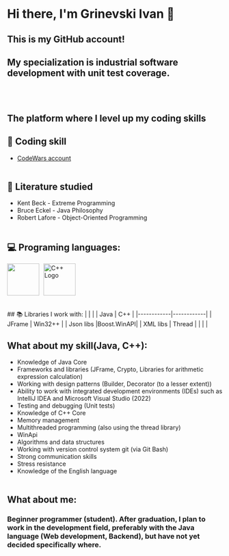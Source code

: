 # Hi there, I'm Grinevski Ivan 👋
## This is my GitHub account!
## My specialization is industrial software development with unit test coverage.
<br><br>
## The platform where I level up my coding skills
## 🔗 Coding skill
- [CodeWars account](https://www.codewars.com/users/GriVanBSU)
<br><br>
## 📖 Literature studied
- Kent Beck - Extreme Programming
- Bruce Eckel - Java Philosophy
- Robert Lafore - Object-Oriented Programming
<br><br>
## 💻 Programing languages:
<div style="display: flex; align-items: center;">
  <img src="https://cdn.jsdelivr.net/gh/devicons/devicon/icons/java/java-plain-wordmark.svg" style="width: 75px; height: 75px; margin-right: 10px;" />
  <img src="https://raw.githubusercontent.com/isocpp/logos/master/cpp_logo.png" alt="C++ Logo" width="75" height="75" />
</div>
<br><br>
## 📚 Libraries I work with:
|            |            |
|    Java    |     C++    |
|------------|------------|
| JFrame     |   Win32++  |
| Json libs  |Boost.WinAPI|
| XML libs   |    Thread  |
|            |            |

## What about my skill(Java, C++):
- Knowledge of Java Core
- Frameworks and libraries (JFrame, Crypto, Libraries for arithmetic expression calculation)
- Working with design patterns (Builder, Decorator (to a lesser extent))
- Ability to work with integrated development environments (IDEs) such as IntelliJ IDEA and Microsoft Visual Studio (2022)
- Testing and debugging (Unit tests)
- Knowledge of C++ Core
- Memory management
- Multithreaded programming (also using the thread library)
- WinApi
- Algorithms and data structures
- Working with version control system git (via Git Bash)
- Strong communication skills
- Stress resistance
- Knowledge of the English language
<br><br>
## What about me:
### Beginner programmer (student). After graduation, I plan to work in the development field, preferably with the Java language (Web development, Backend), but have not yet decided specifically where.
